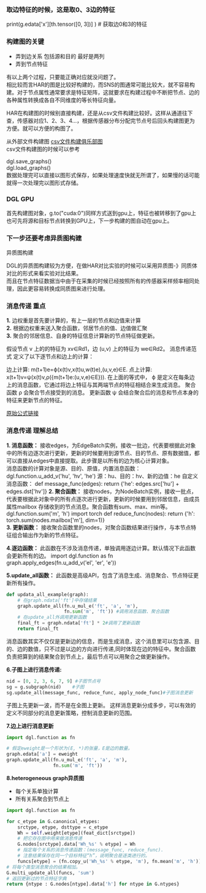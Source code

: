 ### **取边特征的时候，这是取0、3边的特征**
print(g.edata['x'][th.tensor([0, 3])] )  # 获取边0和3的特征

### **构建图的关键**
- 弄到边关系 包括源和目的 最好是两列
- 弄到节点特征  

有以上两个过程，只要能正确对应就没问题了。  
相比较而言HAR的图是比较好构建的，而SNS的图通常可能比较大，就不容易构建。对于节点属性通常要求是特征矩阵，这就要求在构建过程中不断把节点、边的各种属性转换成各自不同维度的等长特征向量。

HAR在构建图的时候别直接构建，还是从csv文件构建比较好。这样从通道往下查，传感器对应1、2、3、4...，根据传感器分布分配完节点号后回头构建图更为方便。就可以方便的构图了。

从外部文件构建图
[csv文件构建俱乐部图](https://github.com/dglai/WWW20-Hands-on-Tutorial/blob/master/basic_tasks/1_load_data.ipynb)  
csv文件构建图的时候可以参考

dgl.save_graphs()  
dgl.load_graphs()  
数据处理完可以直接以图形式保存，如果处理速度快就无所谓了，如果慢的话可能就得一次处理完以图形式存储。

### __DGL GPU__
首先构建图对象，g.to("cuda:0")同样方式送到gpu上，特征也被转移到了gpu上
也可先将源和目标节点转换到GPU上，下一步构建的图自动在gpu上。

### __下一步还要考虑异质图构建__
异质图构建

DGL的异质图构建较为方便，在做HAR对比实验的时候可以采用异质图-》同质体对比的形式来看实验对比结果。  
而且在节点特征数据当中由于在采集的时候已经按照所有的传感器采样频率相同处理，因此更容易转换成同质图来进行处理。



### __消息传递 重点__

__1.__ 边权重是首先要计算的，有上一层的节点和边值来计算  
__2.__ 根据边权重来送入聚合函数，邻居节点的值、边值做汇聚  
__3.__ 聚合的邻居信息、自身的特征信息计算新的节点特征做更新。

假设节点 v 上的的特征为 xv∈Rd1，边 (u,v) 上的特征为 we∈Rd2。 消息传递范式 定义了以下逐节点和边上的计算：

边上计算: m(t+1)e=ϕ(x(t)v,x(t)u,w(t)e),(u,v,e)∈E.
点上计算: x(t+1)v=ψ(x(t)v,ρ({m(t+1)e:(u,v,e)∈E})).
在上面的等式中， ϕ 是定义在每条边上的消息函数，它通过将边上特征与其两端节点的特征相结合来生成消息。 聚合函数 ρ 会聚合节点接受到的消息。 更新函数 ψ 会结合聚合后的消息和节点本身的特征来更新节点的特征。

[原始公式链接](https://docs.dgl.ai/guide_cn/message.html)

### __消息传递 理解总结__
__1. 消息函数：__ 接收edges，为EdgeBatch实例，接收一批边，代表要根据此对象中的所有边逐次进行更新，更新的时候要用到源节点、目的节点、原有数据值，都可以直接从edges中直接提取。此步骤是以所有的边为核心计算对象。  
消息函数的计算对象是源、目的、原值，内置消息函数：dgl.function.u_add_v('hu', 'hv', 'he')
源：hu、目的：hv、新的边值：he
自定义消息函数：
def message_func(edges):
     return {'he': edges.src['hu'] + edges.dst['hv']}
__2. 聚合函数：__ 接收nodes，为NodeBatch实例，接收一批点，代表要根据此对象中的所有点逐次进行更新，更新的时候要用到邻居信息，由成员属性mailbox 存储收到的节点消息。聚合函数有sum、max、min等。
dgl.function.sum('m', 'h')
import torch
def reduce_func(nodes):
     return {'h': torch.sum(nodes.mailbox['m'], dim=1)}  
__3. 更新函数：__ 接收聚合函数里的nodes，对聚合函数结果进行操作，与本节点特征组合输出作为新的节点特征。


__4.逐边函数：__ 此函数在不涉及消息传递，单独调用逐边计算。默认情况下此函数会更新所有的边。
import dgl.function as fn
graph.apply_edges(fn.u_add_v('el', 'er', 'e'))

__5.update_all函数：__ 此函数是高级API，包含了消息生成、消息聚合、节点特征更新所有操作。
```python
def updata_all_example(graph):
    # 在graph.ndata['ft']中存储结果
    graph.update_all(fn.u_mul_e('ft', 'a', 'm'),
                     fn.sum('m', 'ft')) #调用消息函数、聚合函数
    # 在update_all外调用更新函数
    final_ft = graph.ndata['ft'] * 2#调用了更新函数
    return final_ft
```

消息函数其实不仅仅是更新边的信息，而是生成消息，这个消息里可以包含源、目的、边的数值，只不过是以边的方向进行传递,同时体现在边的特征中。聚合函数负责把算到的结果聚合到节点上，最后节点可以用聚合之做更新操作。

__6.子图上进行消息传递:__

```python
nid = [0, 2, 3, 6, 7, 9] #子图节点号
sg = g.subgraph(nid)    #子图
sg.update_all(message_func, reduce_func, apply_node_func)#子图消息更新
```
子图上先更新一波，而不是在全图上更新。
这样消息更新分成多步，可以有效的定义不同部分的消息更新策略，控制消息更新的范围。

__7.边上进行消息更新__
```python
import dgl.function as fn

# 假定eweight是一个形状为(E, *)的张量，E是边的数量。
graph.edata['a'] = eweight
graph.update_all(fn.u_mul_e('ft', 'a', 'm'),
                 fn.sum('m', 'ft'))
```

__8.heterogeneous graph异质图__
 
 - 每个关系单独计算  
 - 所有关系聚合到节点上  

```python
import dgl.function as fn

for c_etype in G.canonical_etypes:
    srctype, etype, dsttype = c_etype
    Wh = self.weight[etype](feat_dict[srctype])
    # 把它存在图中用来做消息传递
    G.nodes[srctype].data['Wh_%s' % etype] = Wh
    # 指定每个关系的消息传递函数：(message_func, reduce_func).
    # 注意结果保存在同一个目标特征“h”，说明聚合是逐类进行的。
    funcs[etype] = (fn.copy_u('Wh_%s' % etype, 'm'), fn.mean('m', 'h'))
# 将每个类型消息聚合的结果相加。
G.multi_update_all(funcs, 'sum')
# 返回更新过的节点特征字典
return {ntype : G.nodes[ntype].data['h'] for ntype in G.ntypes}
```